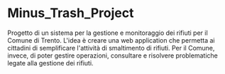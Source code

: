 # Minus_Trash_Project
Progetto di un sistema per la gestione e monitoraggio dei rifiuti per il Comune di Trento.
L'idea è creare una web application che permetta ai cittadini di semplificare l'attività di smaltimento di rifiuti.
Per il Comune, invece, di poter gestire operazioni, consultare e risolvere problematiche legate alla gestione dei rifiuti.
